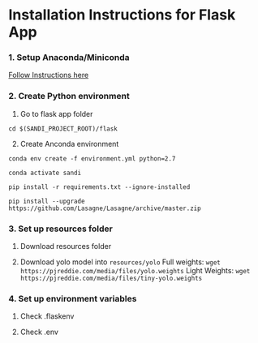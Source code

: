 # Installation Instructions for Flask App

### 1. Setup Anaconda/Miniconda

[Follow Instructions here](https://conda.io/projects/conda/en/latest/user-guide/install/index.html?highlight=conda)

### 2. Create Python environment

1. Go to flask app folder

```
cd $(SANDI_PROJECT_ROOT)/flask
```

2. Create Anconda environment

```
conda env create -f environment.yml python=2.7

conda activate sandi

pip install -r requirements.txt --ignore-installed

pip install --upgrade https://github.com/Lasagne/Lasagne/archive/master.zip
```

### 3. Set up resources folder

1. Download resources folder

2. Download yolo model into ```resources/yolo```
Full weights: ```wget https://pjreddie.com/media/files/yolo.weights```
Light Weights: ```wget https://pjreddie.com/media/files/tiny-yolo.weights```

### 4. Set up environment variables

1. Check .flaskenv

2. Check .env